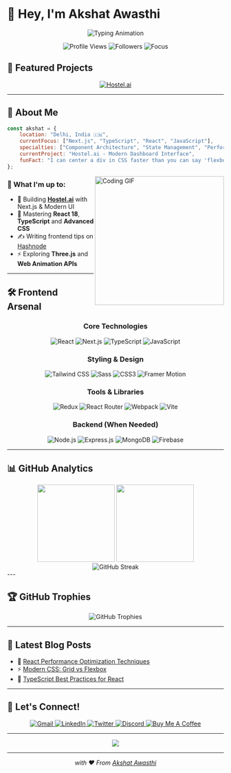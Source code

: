 # 👋 Hey, I'm Akshat Awasthi

<div align="center">
  <img src="https://readme-typing-svg.herokuapp.com?font=Fira+Code&weight=600&size=30&duration=3000&pause=1000&color=00DBDE&background=00000000&center=true&width=600&lines=Frontend+Developer;React+Specialist;Open+Source+Contributor" alt="Typing Animation" />
</div>

<p align="center">
  <img src="https://komarev.com/ghpvc/?username=akshat-awasthi&style=for-the-badge&color=blueviolet" alt="Profile Views" />
  <img src="https://img.shields.io/github/followers/akshat-awasthi?style=for-the-badge&color=blue" alt="Followers" />
  <img src="https://img.shields.io/badge/Focus-Frontend%20Development-brightgreen?style=for-the-badge" alt="Focus" />
</p>

## 🌟 Featured Projects

<div align="center">
  <a href="https://github.com/Akshat-Awasthi/My-Hostel">
    <img src="https://github-readme-stats.vercel.app/api/pin/?username=Akshat-Awasthi&repo=My-Hostel&theme=tokyonight&hide_border=true" alt="Hostel.ai" />
  </a>
</div>

---

## 🚀 About Me

```javascript
const akshat = {
    location: "Delhi, India 🇮🇳",
    currentFocus: ["Next.js", "TypeScript", "React", "JavaScript"],
    specialties: ["Component Architecture", "State Management", "Performance Optimization"],
    currentProject: "Hostel.ai - Modern Dashboard Interface",
    funFact: "I can center a div in CSS faster than you can say 'flexbox' 😄"
};
```

<img align="right" alt="Coding GIF" width="300" src="https://media.giphy.com/media/qgQUggAC3Pfv687qPC/giphy.gif" />

### 🎯 What I'm up to:
- 🔭 Building **[Hostel.ai](https://github.com/Akshat-Awasthi/My-Hostel)** with Next.js & Modern UI
- 🌱 Mastering **React 18**, **TypeScript** and **Advanced CSS**
- ✍️ Writing frontend tips on [Hashnode](https://akshatawasthi.hashnode.dev/)
- ⚡ Exploring **Three.js** and **Web Animation APIs**

---

## 🛠️ Frontend Arsenal

<div align="center">

### Core Technologies
![React](https://img.shields.io/badge/React-20232A?style=for-the-badge&logo=react&logoColor=61DAFB)
![Next.js](https://img.shields.io/badge/Next.js-000000?style=for-the-badge&logo=next.js&logoColor=white)
![TypeScript](https://img.shields.io/badge/TypeScript-007ACC?style=for-the-badge&logo=typescript&logoColor=white)
![JavaScript](https://img.shields.io/badge/JavaScript-F7DF1E?style=for-the-badge&logo=javascript&logoColor=black)

### Styling & Design
![Tailwind CSS](https://img.shields.io/badge/Tailwind_CSS-38B2AC?style=for-the-badge&logo=tailwind-css&logoColor=white)
![Sass](https://img.shields.io/badge/Sass-CC6699?style=for-the-badge&logo=sass&logoColor=white)
![CSS3](https://img.shields.io/badge/CSS3-1572B6?style=for-the-badge&logo=css3&logoColor=white)
![Framer Motion](https://img.shields.io/badge/Framer_Motion-0055FF?style=for-the-badge&logo=framer&logoColor=white)

### Tools & Libraries
![Redux](https://img.shields.io/badge/Redux-593D88?style=for-the-badge&logo=redux&logoColor=white)
![React Router](https://img.shields.io/badge/React_Router-CA4245?style=for-the-badge&logo=react-router&logoColor=white)
![Webpack](https://img.shields.io/badge/Webpack-8DD6F9?style=for-the-badge&logo=webpack&logoColor=black)
![Vite](https://img.shields.io/badge/Vite-646CFF?style=for-the-badge&logo=vite&logoColor=white)

### Backend (When Needed)
![Node.js](https://img.shields.io/badge/Node.js-43853D?style=for-the-badge&logo=node.js&logoColor=white)
![Express.js](https://img.shields.io/badge/Express.js-404D59?style=for-the-badge&logo=express&logoColor=white)
![MongoDB](https://img.shields.io/badge/MongoDB-4EA94B?style=for-the-badge&logo=mongodb&logoColor=white)
![Firebase](https://img.shields.io/badge/Firebase-039BE5?style=for-the-badge&logo=firebase&logoColor=white)

</div>

---

## 📊 GitHub Analytics

<div align="center">
  <img height="180em" src="https://github-readme-stats.vercel.app/api?username=akshat-awasthi&show_icons=true&theme=tokyonight&hide_border=true&count_private=true" />
  <img height="180em" src="https://github-readme-stats.vercel.app/api/top-langs/?username=akshat-awasthi&layout=compact&theme=tokyonight&hide_border=true" />
</div>
<div align="center">
  <img src="https://github-readme-streak-stats.herokuapp.com/?user=akshat-awasthi&theme=tokyonight&hide_border=true" alt="GitHub Streak" />
</div>
---

## 🏆 GitHub Trophies

<div align="center">
  <img src="https://github-profile-trophy.vercel.app/?username=akshat-awasthi&theme=tokyonight&no-frame=true&row=1&column=7" alt="GitHub Trophies" />
</div>

---

## 📝 Latest Blog Posts

<!-- BLOG-POST-LIST:START -->
- 🚀 [React Performance Optimization Techniques](https://akshatawasthi.hashnode.dev/)
- ⚡ [Modern CSS: Grid vs Flexbox](https://akshatawasthi.hashnode.dev/)
- 🔧 [TypeScript Best Practices for React](https://akshatawasthi.hashnode.dev/)
<!-- BLOG-POST-LIST:END -->

---

## 🤝 Let's Connect!

<div align="center">
  <a href="mailto:aakshat444@gmail.com">
    <img src="https://img.shields.io/badge/Gmail-D14836?style=for-the-badge&logo=gmail&logoColor=white" alt="Gmail" />
  </a>
  <a href="https://linkedin.com/in/akshat-awasthi-a29564250">
    <img src="https://img.shields.io/badge/LinkedIn-0077B5?style=for-the-badge&logo=linkedin&logoColor=white" alt="LinkedIn" />
  </a>
  <a href="https://twitter.com/akshata77177699">
    <img src="https://img.shields.io/badge/Twitter-1DA1F2?style=for-the-badge&logo=twitter&logoColor=white" alt="Twitter" />
  </a>
  <a href="https://discord.gg/XvBhzfNG">
    <img src="https://img.shields.io/badge/Discord-7289DA?style=for-the-badge&logo=discord&logoColor=white" alt="Discord" />
  </a>
  <a href="https://www.buymeacoffee.com/AkshatAwasthi">
    <img src="https://img.shields.io/badge/Buy_Me_A_Coffee-FFDD00?style=for-the-badge&logo=buy-me-a-coffee&logoColor=black" alt="Buy Me A Coffee" />
  </a>
</div>

---

<div align="center">
  <img src="https://capsule-render.vercel.app/api?type=waving&color=gradient&customColorList=6,11,20&height=100&section=footer&text=Thanks%20for%20visiting!&fontSize=16&fontColor=white&animation=twinkling" />
</div>

---

<div align="center">
  <i>with ❤️ From <a href="https://github.com/akshat-awasthi">Akshat Awasthi</a></i>
</div>

